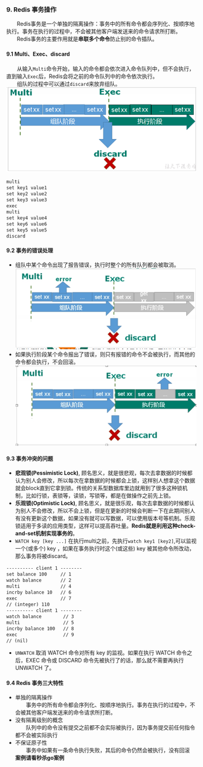 ### 9. Redis 事务操作
&emsp;&emsp;Redis事务是一个单独的隔离操作：事务中的所有命令都会序列化、按顺序地执行。事务在执行的过程中，不会被其他客户端发送来的命令请求所打断。  
&emsp;&emsp;Redis事务的主要作用就是**串联多个命令**防止别的命令插队。
#### 9.1 Multi、Exec、discard
&emsp;&emsp;从输入`Multi`命令开始，输入的命令都会依次进入命令队列中，但不会执行，直到输入`Exec`后，Redis会将之前的命令队列中的命令依次执行。  
&emsp;&emsp;组队的过程中可以通过`discard`来放弃组队。  
![image-1](https://github.com/lizyzzz/LearnRedis/blob/main/images/1.png)  
```
multi
set key1 value1
set key2 value2
set key3 value3
exec
multi
set key4 value4
set key6 value6
set key5 value5
discard
```
#### 9.2 事务的错误处理
* 组队中某个命令出现了报告错误，执行时整个的所有队列都会被取消。  
![image-2](https://github.com/lizyzzz/LearnRedis/blob/main/images/2.png)  
* 如果执行阶段某个命令报出了错误，则只有报错的命令不会被执行，而其他的命令都会执行，不会回滚。  
![image-3](https://github.com/lizyzzz/LearnRedis/blob/main/images/3.png)
#### 9.3 事务冲突的问题
* **悲观锁(Pessimistic Lock)**, 顾名思义，就是很悲观，每次去拿数据的时候都认为别人会修改，所以每次在拿数据的时候都会上锁，这样别人想拿这个数据就会block直到它拿到锁。传统的关系型数据库里边就用到了很多这种锁机制，比如行锁，表锁等，读锁，写锁等，都是在做操作之前先上锁。
* **乐观锁(Optimistic Lock)**, 顾名思义，就是很乐观，每次去拿数据的时候都认为别人不会修改，所以不会上锁，但是在更新的时候会判断一下在此期间别人有没有更新这个数据，如果没有就可以写数据，可以使用版本号等机制。乐观锁适用于多读的应用类型，这样可以提高吞吐量。**Redis就是利用这种check-and-set机制实现事务的**。
* `WATCH key [key ...]` 在执行multi之前，先执行`watch key1 [key2]`,可以监视一个(或多个) key ，如果在事务执行时这个(或这些) key 被其他命令所改动，那么事务将被discard。
```
---------- client 1 --------
set balance 100     // 1
watch balance       // 2
multi               // 4
incrby balance 10   // 6
exec                // 7
// (integer) 110
---------- client 1 --------
watch balance        // 3
multi                // 5
incrby balance 100   // 8
exec                 // 9
// (nil)
```
* `UNWATCH` 取消 WATCH 命令对所有 key 的监视。如果在执行 WATCH 命令之后，EXEC 命令或 DISCARD 命令先被执行了的话，那么就不需要再执行 UNWATCH 了。
#### 9.4 Redis 事务三大特性
* 单独的隔离操作  
&emsp;&emsp;事务中的所有命令都会序列化、按顺序地执行。事务在执行的过程中，不会被其他客户端发送来的命令请求所打断。 
* 没有隔离级别的概念  
&emsp;&emsp;队列中的命令没有提交之前都不会实际被执行，因为事务提交前任何指令都不会被实际执行
* 不保证原子性  
&emsp;&emsp;事务中如果有一条命令执行失败，其后的命令仍然会被执行，没有回滚  
**案例请看秒杀go案例**